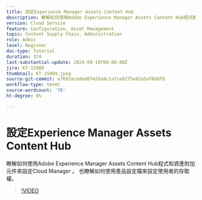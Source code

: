 ```yaml
---
title: 設定Experience Manager Assets Content Hub
description: 瞭解如何使用Adobe Experience Manager Assets Content Hub程式和資產附加元件來設定Cloud Manager 。 也瞭解如何使用產品設定檔來設定使用者的存取權。
version: Cloud Service
feature: Configuration, Asset Management
topic: Content Supply Chain, Administration
role: Admin
level: Beginner
doc-type: Tutorial
duration: 374
last-substantial-update: 2024-09-10T00:00:00Z
jira: KT-15989
thumbnail: KT-15989.jpeg
source-git-commit: e7692aceded07426a9c1afce9275e82a5af6b0fb
workflow-type: tm+mt
source-wordcount: '76'
ht-degree: 0%

---
```



# 設定Experience Manager Assets Content Hub

瞭解如何使用Adobe Experience Manager Assets Content Hub程式和資產附加元件來設定Cloud Manager 。 也瞭解如何使用產品設定檔來設定使用者的存取權。

>[!VIDEO](https://video.tv.adobe.com/v/3433513/?learn=on)

